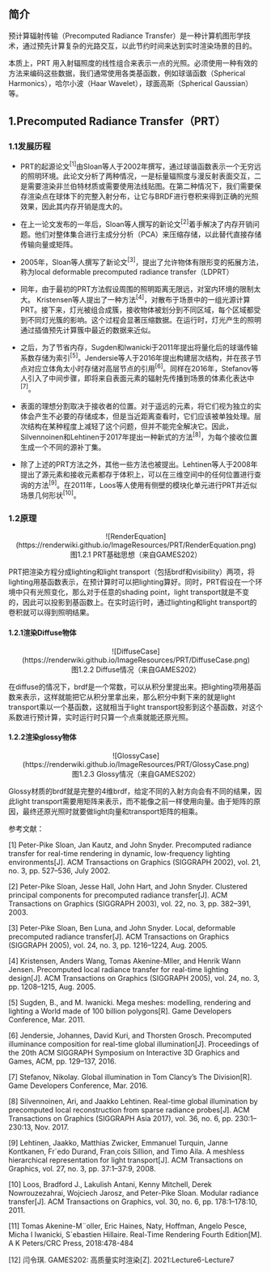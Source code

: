 ## 简介

预计算辐射传输（Precomputed Radiance Transfer）是一种计算机图形学技术，通过预先计算复杂的光路交互，以此节约时间来达到实时渲染场景的目的。

本质上，PRT 用入射辐照度的线性组合来表示一点的光照。必须使用一种有效的方法来编码这些数据，我们通常使用各类基函数，例如球谐函数（Spherical Harmonics），哈尔小波（Haar Wavelet），球面高斯（Spherical Gaussian）等。

## 1.Precomputed Radiance Transfer（PRT）

### 1.1发展历程

* PRT的起源论文<sup>[1]</sup>由Sloan等人于2002年撰写，通过球谐函数表示一个无穷远的照明环境。此论文分析了两种情况，一是标量辐照度与漫反射表面交互，二是需要渲染非兰伯特材质或需要使用法线贴图。在第二种情况下，我们需要保存渲染点在球体下的完整入射分布，让它与BRDF进行卷积来得到正确的光照效果，因此其内存开销是庞大的。

* 在上一论文发布的一年后，Sloan等人撰写的新论文<sup>[2]</sup>着手解决了内存开销问题。他们对整体集合进行主成分分析（PCA）来压缩存储，以此替代直接存储传输向量或矩阵。

* 2005年，Sloan等人撰写了新论文<sup>[3]</sup>，提出了允许物体有限形变的拓展方法，称为local deformable precomputed radiance transfer（LDPRT）

* 同年，由于最初的PRT方法假设周围的照明距离无限远，对室内环境的限制太大。 Kristensen等人提出了一种方法<sup>[4]</sup>，对散布于场景中的一组光源计算PRT。接下来，灯光被组合成簇，接收物体被划分到不同区域，每个区域都受到不同灯光簇的影响。这个过程会显著压缩数据。在运行时，灯光产生的照明通过插值预先计算簇中最近的数据来近似。

* 之后，为了节省内存，Sugden和Iwanicki于2011年提出将量化后的球谐传输系数存储为索引<sup>[5]</sup>。Jendersie等人于2016年提出构建层次结构，并在孩子节点对应立体角太小时存储对高层节点的引用<sup>[6]</sup>。同样在2016年，Stefanov等人引入了中间步骤，即将来自表面元素的辐射先传播到场景的体素化表达中<sup>[7]</sup>。

* 表面的理想分割取决于接收者的位置。对于遥远的元素，将它们视为独立的实体会产生不必要的存储成本，但是当近距离查看时，它们应该被单独处理。层次结构在某种程度上减轻了这个问题，但并不能完全解决它。因此， Silvennoinen和Lehtinen于2017年提出一种新式的方法<sup>[8]</sup>，为每个接收位置生成一个不同的源补丁集。

* 除了上述的PRT方法之外，其他一些方法也被提出。Lehtinen等人于2008年提出了源元素和接收元素都存于体积上，可以在三维空间中的任何位置进行查询的方法<sup>[9]</sup>。在2011年，Loos等人使用有侧壁的模块化单元进行PRT并近似场景几何形状<sup>[10]</sup>。

### 1.2原理

<div align=center>![RenderEquation](https://renderwiki.github.io/ImageResources/PRT/RenderEquation.png)</div>

<center>图1.2.1 PRT基础思想（来自GAMES202）</center>

PRT把渲染方程分成lighting和light transport（包括brdf和visibility）两项，将lighting用基函数表示，在预计算时可以把lighting算好。同时，PRT假设在一个环境中只有光照变化，那么对于任意的shading point，light transport就是不变的，因此可以投影到基函数上。在实时运行时，通过lighting和light transport的卷积就可以得到照明结果。



#### 1.2.1渲染Diffuse物体

<div align=center>![DiffuseCase](https://renderwiki.github.io/ImageResources/PRT/DiffuseCase.png)</div>

<center>图1.2.2 Diffuse情况（来自GAMES202）</center>

在diffuse的情况下，brdf是一个常数，可以从积分里提出来。把lighting项用基函数来表示，这样就能把它从积分里拿出来，那么积分中剩下来的就是light transport乘以一个基函数，这就相当于light transport投影到这个基函数，对这个系数进行预计算，实时运行时只算一个点乘就能还原光照。

#### 1.2.2渲染glossy物体

<div align=center>![GlossyCase](https://renderwiki.github.io/ImageResources/PRT/GlossyCase.png)</div>

<center>图1.2.3 Glossy情况（来自GAMES202）</center>

Glossy材质的brdf就是完整的4维brdf，给定不同的入射方向会有不同的结果，因此light transport需要用矩阵来表示，而不能像之前一样使用向量。由于矩阵的原因，最终还原光照时就要做light向量和transport矩阵的相乘。

参考文献：

[1] Peter-Pike Sloan, Jan Kautz, and John Snyder. Precomputed radiance transfer for real-time rendering in dynamic, low-frequency lighting environments[J]. ACM Transactions on
Graphics (SIGGRAPH 2002), vol. 21, no. 3, pp. 527–536, July 2002.

[2] Peter-Pike Sloan, Jesse Hall, John Hart, and John Snyder. Clustered principal components for precomputed radiance transfer[J]. ACM Transactions on Graphics (SIGGRAPH 2003),
vol. 22, no. 3, pp. 382–391, 2003.

[3] Peter-Pike Sloan, Ben Luna, and John Snyder. Local, deformable precomputed radiance
transfer[J]. ACM Transactions on Graphics (SIGGRAPH 2005), vol. 24, no. 3, pp. 1216–1224,
Aug. 2005.

[4] Kristensen, Anders Wang, Tomas Akenine-Mller, and Henrik Wann Jensen. Precomputed local radiance transfer for real-time lighting design[J]. ACM Transactions on Graphics (SIGGRAPH 2005), vol. 24, no. 3, pp. 1208–1215, Aug. 2005.

[5] Sugden, B., and M. Iwanicki. Mega meshes: modelling, rendering and lighting a World
made of 100 billion polygons[R]. Game Developers Conference, Mar. 2011.

[6] Jendersie, Johannes, David Kuri, and Thorsten Grosch. Precomputed illuminance composition for real-time global illumination[J]. Proceedings of the 20th ACM SIGGRAPH
Symposium on Interactive 3D Graphics and Games, ACM, pp. 129–137, 2016.

[7] Stefanov, Nikolay. Global illumination in Tom Clancy’s The Division[R]. Game Developers
Conference, Mar. 2016.

[8] Silvennoinen, Ari, and Jaakko Lehtinen. Real-time global illumination by precomputed
local reconstruction from sparse radiance probes[J]. ACM Transactions on Graphics (SIGGRAPH Asia 2017), vol. 36, no. 6, pp. 230:1–230:13, Nov. 2017.

[9] Lehtinen, Jaakko, Matthias Zwicker, Emmanuel Turquin, Janne Kontkanen, Fr´edo Durand, Fran¸cois Sillion, and Timo Aila. A meshless hierarchical representation for light transport[J]. ACM Transactions on Graphics, vol. 27, no. 3, pp. 37:1–37:9, 2008.

[10] Loos, Bradford J., Lakulish Antani, Kenny Mitchell, Derek Nowrouzezahrai, Wojciech Jarosz, and Peter-Pike Sloan. Modular radiance transfer[J]. ACM Transactions on Graphics, vol. 30, no. 6, pp. 178:1–178:10, 2011.

[11] Tomas Akenine-M¨oller, Eric Haines, Naty, Hoffman, Angelo Pesce, Micha l Iwanicki, S´ebastien Hillaire. Real-Time Rendering Fourth Edition[M]. A K Peters/CRC Press, 2018:478-484

[12] 闫令琪. GAMES202: 高质量实时渲染[Z]. 2021:Lecture6-Lecture7